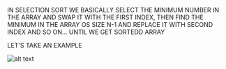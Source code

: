IN SELECTION SORT WE BASICALLY SELECT THE MINIMUM NUMBER IN THE ARRAY
AND SWAP IT WITH THE FIRST INDEX, THEN FIND THE MINIMUM IN THE ARRAY OS
SIZE N-1 AND REPLACE IT WITH SECOND INDEX AND SO ON... UNTIL WE GET SORTEDD ARRAY

LET'S TAKE AN EXAMPLE

![alt text](https://www.testingdocs.com/questions/wp-content/uploads/SelectionSortExample.png)